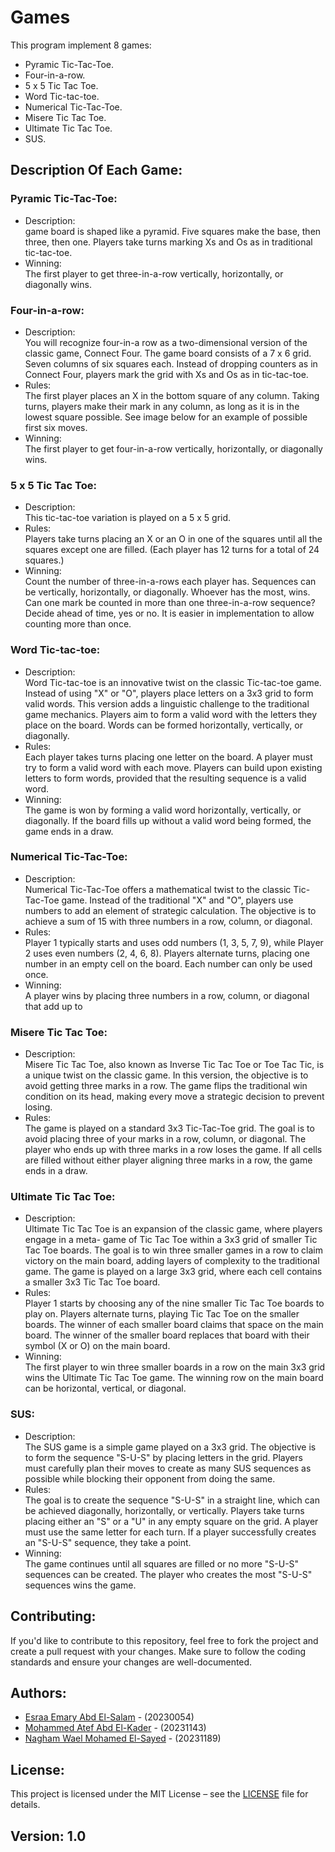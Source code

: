 # Games
This program implement 8 games:
- Pyramic Tic-Tac-Toe.
- Four-in-a-row.
- 5 x 5 Tic Tac Toe.
- Word Tic-tac-toe.
- Numerical Tic-Tac-Toe.
- Misere Tic Tac Toe.
- Ultimate Tic Tac Toe.
- SUS.

## Description Of Each Game:
### Pyramic Tic-Tac-Toe: 
- Description: <br>
game board is shaped like a pyramid. Five squares make the base, then three, then one. Players take turns marking Xs and Os as in traditional tic-tac-toe.
- Winning: <br>
The first player to get three-in-a-row vertically, horizontally, or diagonally wins.

### Four-in-a-row:
- Description: <br>
You will recognize four-in-a row as a two-dimensional version of the classic game, Connect Four. The game board consists of a 7 x 6 grid. Seven columns of six squares each. Instead of dropping counters as in Connect Four, players mark the grid with Xs and Os as in tic-tac-toe.
- Rules: <br>
The first player places an X in the bottom square of any column. Taking turns, players make their mark in any column, as long as it is in the lowest square possible. See image below for an example of possible first six moves.
- Winning: <br>
The first player to get four-in-a-row vertically, horizontally, or diagonally wins.

### 5 x 5 Tic Tac Toe:
- Description: <br>
This tic-tac-toe variation is played on a 5 x 5 grid.
- Rules: <br>
Players take turns placing an X or an O in one of the squares until all the squares except one are filled. (Each player has 12 turns for a total of 24 squares.)
- Winning: <br>
Count the number of three-in-a-rows each player has. Sequences can be vertically, horizontally, or diagonally. Whoever has the most, wins. Can one mark be counted in more than one three-in-a-row sequence? Decide ahead of time, yes or no. It is easier in implementation to allow counting more than once.

### Word Tic-tac-toe:
- Description: <br>
Word Tic-tac-toe is an innovative twist on the classic Tic-tac-toe game. Instead of using "X" or "O", players place letters on a 3x3 grid to form valid words. This version adds a linguistic challenge to the traditional game mechanics. Players aim to form a valid word with the letters they place on the board. Words can be formed horizontally, vertically, or diagonally.
- Rules: <br>
Each player takes turns placing one letter on the board. A player must try to form a valid word with each move. Players can build upon existing letters to form words, provided that the resulting sequence is a valid word.
- Winning: <br>
The game is won by forming a valid word horizontally, vertically, or diagonally. If the board fills up without a valid word being formed, the game ends in a draw.

### Numerical Tic-Tac-Toe:
- Description: <br>
Numerical Tic-Tac-Toe offers a mathematical twist to
the classic Tic-Tac-Toe game. Instead of the traditional "X" and "O", players use numbers to add an element of strategic calculation. The objective is to achieve a sum of 15 with three numbers in a row, column, or diagonal.
- Rules: <br>
Player 1 typically starts and uses odd numbers (1, 3, 5, 7, 9), while Player 2 uses even numbers (2, 4, 6, 8). Players alternate turns, placing one number in an empty cell on the board. Each number can only be used once.
- Winning: <br>
A player wins by placing three numbers in a row, column, or diagonal that add up to

### Misere Tic Tac Toe:
- Description: <br>
Misere Tic Tac Toe, also known as Inverse Tic Tac Toe or Toe Tac Tic, is a unique twist on the classic game. In this version, the objective is to avoid getting three marks in a row. The game flips the traditional win condition on its head, making every move a strategic decision to prevent losing.
- Rules: <br>
The game is played on a standard 3x3 Tic-Tac-Toe grid. The goal is to avoid placing three of your marks in a row, column, or diagonal. The player who ends up with three marks in a row loses the game. If all cells are filled without either player aligning three marks in a row, the game ends in a draw.

### Ultimate Tic Tac Toe:
- Description: <br>
Ultimate Tic Tac Toe is an expansion of the classic game, where players engage in a meta- game of Tic Tac Toe within a 3x3 grid of smaller Tic Tac Toe boards. The goal is to win three smaller games in a row to claim victory on the main board, adding layers of complexity to the traditional game. The game is played on a large 3x3 grid, where each cell contains a smaller 3x3 Tic Tac Toe board.
- Rules: <br>
Player 1 starts by choosing any of the nine smaller Tic Tac Toe boards to play on. Players alternate turns, playing Tic Tac Toe on the smaller boards. The winner of each smaller board claims that space on the main board. The winner of the smaller board replaces that board with their symbol (X or O) on the main board.
- Winning: <br>
The first player to win three smaller boards in a row on the main 3x3 grid wins the Ultimate Tic Tac Toe game. The winning row on the main board can be horizontal, vertical, or diagonal.

### SUS:
- Description: <br>
The SUS game is a simple game played on a 3x3 grid. The objective is to form the sequence "S-U-S" by placing letters in the grid. Players must carefully plan their moves to create as many SUS sequences as possible while blocking their opponent from doing the same.
- Rules: <br>
The goal is to create the sequence "S-U-S" in a straight line, which can be achieved diagonally, horizontally, or vertically. Players take turns placing either an "S" or a "U" in any empty square on the grid. A player must use the same letter for each turn. If a player successfully creates an "S-U-S" sequence, they take a point.
- Winning: <br>
The game continues until all squares are filled or no more "S-U-S" sequences can be created. The player who creates the most "S-U-S" sequences wins the game.

## Contributing:
If you'd like to contribute to this repository, feel free to fork the project and create a pull request with your changes. Make sure to follow the coding standards and ensure your changes are well-documented.

## Authors:
- [Esraa Emary Abd El-Salam](https://www.linkedin.com/in/esraa-emary-b372b8303/) - (20230054)
- [Mohammed Atef Abd El-Kader](https://www.linkedin.com/in/mohammed-atef-b0a408299/) - (20231143)
- [Nagham Wael Mohamed El-Sayed](https://www.linkedin.com/in/nagham-wael-5aa70a318/) - (20231189)

## License:
This project is licensed under the MIT License – see the [LICENSE](https://github.com/esraa-emary/Games/blob/main/LICENSE) file for details.

## Version: 1.0
